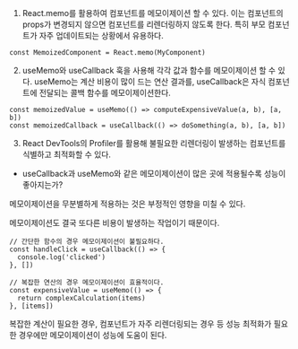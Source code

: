 1. React.memo를 활용하여 컴포넌트를 메모이제이션 할 수 있다.
   이는 컴포넌트의 props가 변경되지 않으면 컴포넌트를 리렌더링하지 않도록 한다. 특히 부모 컴포넌트가 자주 업데이트되는 상황에서 유용하다.

```
const MemoizedComponent = React.memo(MyComponent)
```

2. useMemo와 useCallback 훅을 사용해 각각 값과 함수를 메모이제이션 할 수 있다.
   useMemo는 계산 비용이 많이 드는 연산 결과를, useCallback은 자식 컴포넌트에 전달되는 콜백 함수를 메모이제이션한다.

```
const memoizedValue = useMemo(() => computeExpensiveValue(a, b), [a, b])
const memoizedCallback = useCallback(() => doSomething(a, b), [a, b])
```

3. React DevTools의 Profiler를 활용해 불필요한 리렌더링이 발생하는 컴포넌트를 식별하고 최적화할 수 있다.

- useCallback과 useMemo와 같은 메모이제이션이 많은 곳에 적용될수록 성능이 좋아지는가?

메모이제이션을 무분별하게 적용하는 것은 부정적인 영향을 미칠 수 있다.

메모이제이션도 결국 또다른 비용이 발생하는 작업이기 때문이다.

```
// 간단한 함수의 경우 메모이제이션이 불필요하다.
const handleClick = useCallback(() => {
  console.log('clicked')
}, [])

// 복잡한 연산의 경우 메모이제이션이 효율적이다.
const expensiveValue = useMemo(() => {
  return complexCalculation(items)
}, [items])
```

복잡한 계산이 필요한 경우, 컴포넌트가 자주 리렌더링되는 경우 등 성능 최적화가 필요한 경우에만 메모이제이션이 성능에 도움이 된다.
